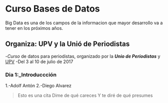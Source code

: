 # Curso Bases de Datos
Big Data es una de los campos de la informacion que mayor desarrollo va a tener en los próximos años.

## Organiza: UPV y la Unió de Periodistas
-*Curso* de datos para periodistas, organizado por la ***Unio de Periodistas*** y [UPV](www.upv.es/ "Estapaginaesguay")
-Del 3 al 10 de julio de 2017

### Dia 1:_Introduccción 
1.-Adolf Antón
2.-Diego Alvarez
> Esto es una cita
> Dime de qué careces
> Y te diré de qué presumes
